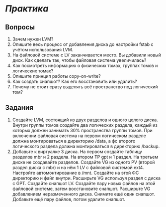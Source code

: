 # *Практика*

## Вопросы

1. Зачем нужен LVM?
2. Опишите весь процесс от добавления диска до настройки fstab c учётом использования LVM.
3. На файловой системе с LV заканчивается место. Вы добавили новый диск. Как сделать так, чтобы файловая система увеличилась?
4. Как посмотреть информацию о физических томах, группах томов и логических томах?
5. Опишите принцип работы copy-on-write?
6. Как создать снапшот? Как его восстановить или удалить? 
7. Почему не стоит сразу выделять всё пространство под логический том?

## Задания

1. Создайте LVM, состоящий из двух разделов и одного целого диска. Внутри группы томов создайте два логических раздела, каждый из которых должен занимать 30% пространства группы томов. При включении файловая система на первом логическом разделе должна монтироваться в директорию /data, а фс второго логического раздела должна монтироваться в директорию /backup.
2. Добавьте к виртуалке 3 диска. На первом создайте таблицу разделов mbr и 2 раздела. На втором ТР gpt и 1 раздел. На третьем диске не создавайте разделов. Создайте VG из одного PV (второй раздел диска с mbr) и на нём 1 LV с файловой системой ext4. Настройте автомонтирование в /mnt. Создайте на этой ФС директорию и файл внутри. Расширьте VG используя раздел с диска с GPT. Создайте снапшот LV. Создайте пару новых файлов на этой файловой системе, затем восстановите снапшот. Расширьте VG добавлением неразмеченного диска. Снимите ещё один снапшот. Добавьте ещё пару файлов, потом удалите снапшот.  